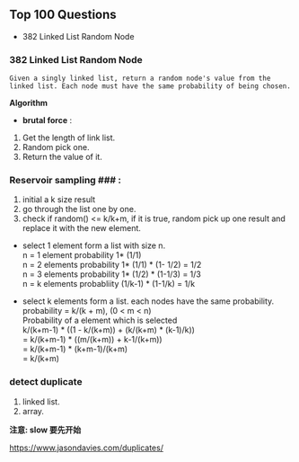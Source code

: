 ## Top 100 Questions
* 382 Linked List Random Node 

### 382 Linked List Random Node 
    Given a singly linked list, return a random node's value from the linked list. Each node must have the same probability of being chosen.
__Algorithm__
* __brutal force__ :
1. Get the length of link list.
2. Random pick one. 
3. Return the value of it.

### Reservoir sampling ### :
1. initial a k size result
2. go through the list one by one. 
3. check if random() <= k/k+m, if it is true, random pick up one result and replace it with the new element.

* select 1 element form a list with size n.  
n = 1 element probability 1* (1/1)  
n = 2 elements probability 1* (1/1) * (1- 1/2) = 1/2  
n = 3 elements probability 1* (1/2) * (1-1/3)  = 1/3  
n = k elements probabliity (1/k-1) * (1-1/k) = 1/k

* select k elements form a list. each nodes have the same probability.  
probability = k/(k + m), (0 < m < n)  
Probability of a element which is selected  
k/(k+m-1) * ((1 - k/(k+m)) + (k/(k+m) * (k-1)/k))  
= k/(k+m-1) * ((m/(k+m)) + k-1/(k+m))  
= k/(k+m-1) * (k+m-1)/(k+m)  
= k/(k+m)
  
### detect duplicate ###
1. linked list. 
2. array. 

__注意: slow 要先开始__  

https://www.jasondavies.com/duplicates/

